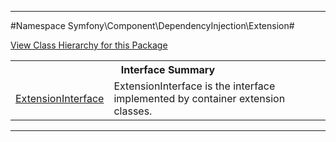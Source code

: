 

- - -

#Namespace Symfony\Component\DependencyInjection\Extension#

<div><a href='https://github.com/JeyDotC/Hirudo-docs/tree/master/Symfony\Component\DependencyInjection\Extension/package-tree.md'>View Class Hierarchy for this Package</a></div>

<table class="title">
<tr><th colspan="2" class="title">Interface Summary</th></tr>
<tr><td class="name"><a href="https://github.com/JeyDotC/Hirudo-docs/blob/master/Symfony/Component/DependencyInjection/Extension/ExtensionInterface.md">ExtensionInterface</a></td><td class="description">ExtensionInterface is the interface implemented by container extension classes.</td></tr>
</table>

- - -

